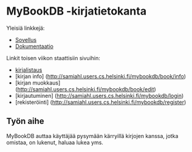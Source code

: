 # MyBookDB -kirjatietokanta

Yleisiä linkkejä:
* [Sovellus](http://samiahl.users.cs.helsinki.fi/mybookdb)
* [Dokumentaatio](https://github.com/samiahl/Tsoha-Bootstrap/blob/master/doc/dokumentaatio.pdf)

Linkit toisen viikon staattisiin sivuihin:
* [kirjalistaus](http://samiahl.users.cs.helsinki.fi/mybookdb/book)
* [kirjan info] (http://samiahl.users.cs.helsinki.fi/mybookdb/book/info)
* [kirjan muokkaus] (http://samiahl.users.cs.helsinki.fi/mybookdb/book/edit)
* [kirjautuminen] (http://samiahl.users.cs.helsinki.fi/mybookdb/login)
* [rekisteröinti] (http://samiahl.users.cs.helsinki.fi/mybookdb/register)

## Työn aihe
MyBookDB auttaa käyttäjää pysymään kärryillä kirjojen kanssa, jotka omistaa, on lukenut, haluaa lukea yms.

